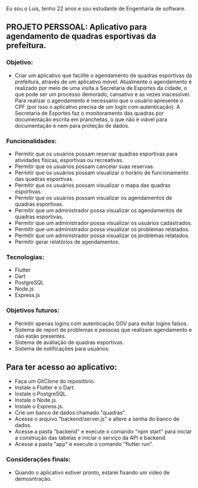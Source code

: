 Eu sou o Luis, tenho 22 anos e sou estudante de Engenharia de software.

## PROJETO PERSSOAL: Aplicativo para agendamento de quadras esportivas da prefeitura.

### Objetivo:
- Criar um aplicativo que facilite o agendamento de quadras esportivas da prefeitura, através de um aplicativo móvel. Atualmente o
agendamento é realizado por meio de uma visita a Secretaria de Esportes da cidade, o que pode ser um processo demorado, cansativo e 
as vezes inacessível. Para realizar o agendamento é necessário que o usuário apresente o CPF (por isso o aplicativo precisa de um login com autenticação).
A Secretaria de Esportes faz o monitoramento das quadras por documentação escrita em pranchetas, o que não é viável para documentação e nem para proteção de dados.

### Funcionalidades:

- Permitir que os usuários possam reservar quadras esportivas para atividades físicas, esportivas ou recreativas.
- Permitir que os usuários possam cancelar suas reservas.
- Permitir que os usuários possam visualizar o horário de funcionamento das quadras esportivas.
- Permitir que os usuários possam visualizar o mapa das quadras esportivas.
- Permitir que os usuários possam visualizar os agendamentos de quadras esportivas.
- Permitir que um administrador possa visualizar os agendamentos de quadras esportivas.
- Permitir que um administrador possa visualizar os usuários cadastrados.
- Permitir que um administrador possa visualizar os problemas relatados.
- Permitir que um administrador possa visualizar os problemas relatados.
- Permitir gerar relatórios de agendamentos.

### Tecnologias:
- Flutter
- Dart
- PostgreSQL
- Node.js
- Express.js

### Objetivos futuros:

- Permitir apenas logins com autenticação GOV para evitar logins falsos.
- Sistema de report de problemas e pessoas que realizam agendamento e não estão presentes.
- Sistema de avaliação de quadras esportivas.
- Sistema de notificações para usuários.

## Para ter acesso ao aplicativo:

- Faça um GitClone do repositório.
- Instale o Flutter e o Dart.
- Instale o PostgreSQL.
- Instale o Node.js.
- Instale o Express.js.
- Crie um banco de dados chamado "quadras".
- Acesse o arquivo "backend/server.js" e altere a senha do banco de dados.
- Acesse a pasta "backend" e execute o comando "npm start" para iniciar a construção das tabelas e iniciar o serviço da API e backend.
- Acesse a pasta "app" e execute o comando "flutter run".

### Considerações finais:

- Quando o aplicativo estiver pronto, estarei fixando um video de demosntração.
